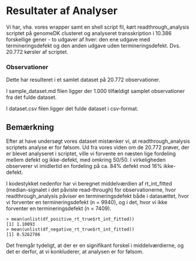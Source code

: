 # Resultater af Analyser


Vi har, vha. vores wrapper samt en shell script fil, kørt readthrough_analysis scriptet på genomeDK clusteret og analyseret transskription i 10.386 forskellige gener - to udgaver af hver: den ene udgave med termineringsdefekt og den anden udgave uden termineringsdefekt. Dvs. 20.772 kørsler af scriptet.

### Observationer
Dette har resulteret i et samlet dataset på 20.772 observationer. 

I sample_dataset.md filen ligger der 1.000 tilfældigt samplet observationer fra det fulde dataset. 

I dataset.csv filen ligger det fulde dataset i csv-format. 

## Bemærkning
Efter at have undersøgt vores dataset mistænker vi, at readthrough_analysis scriptets analyse er for følsom. Ud fra vores viden om de 20.772 prøver, der er blevet analyseret i scriptet, ville vi forvente en næsten lige fordeling mellem defekt og ikke-defekt, med omkring 50/50. I virkeligheden observerer vi imidlertid en fordeling på ca. 84% defekt mod 16% ikke-defekt.

I kodestykket nedenfor har vi beregnet middelværdien af rt_int_fitted (median-signalet i det påviste read-through) for observationerne, hvor readthrough_analysis påviser en termineringsdefekt både i datasættet, hvor vi forventer en termineringsdefekt (n = 9940), og i det, hvor vi ikke forventer en termineringsdefekt (n = 7409).
```{r}
> mean(unlist(df_positive_rt_true$rt_int_fitted))
[1] 1.10093
> mean(unlist(df_negative_rt_true$rt_int_fitted))
[1] 0.5262786
```
Det fremgår tydeligt, at der er en signifikant forskel i middelværdierne, og det er derfor, at vi konkluderer, at analysen er for følsom.
